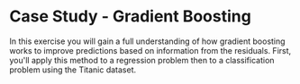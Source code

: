 # Case Study - Gradient Boosting
 In this exercise you will gain a full understanding of how gradient boosting works to improve predictions based on information from the residuals. First, you'll apply this method to a regression problem then to a classification problem using the Titanic dataset.
